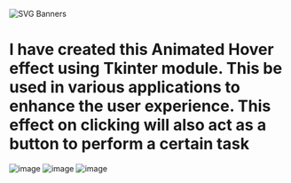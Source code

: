 ![SVG Banners](https://svg-banners.vercel.app/api?type=glitch&text1=Animated_Hover_GUI&width=1200&height=200)
# I have created this Animated Hover effect using Tkinter module. This be used in various applications to enhance the user experience. This effect on clicking will also act as a button to perform a certain task

![image](https://user-images.githubusercontent.com/96367023/213914424-87ea3c9d-f7a0-414b-8aab-58393788079e.png)
![image](https://user-images.githubusercontent.com/96367023/213914426-f13cb75b-d239-4fe7-8682-f88a367e47a0.png)
![image](https://user-images.githubusercontent.com/96367023/213914428-1b71aacb-b357-4d69-841b-0d56a5f111d1.png)
